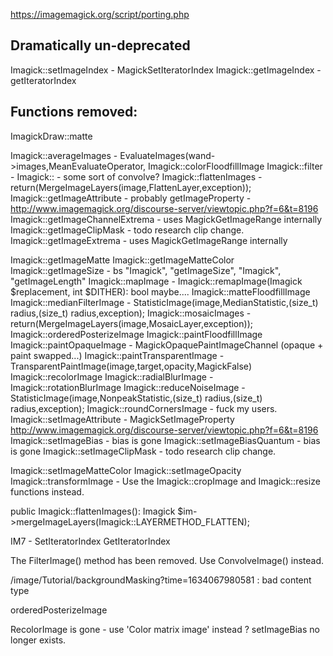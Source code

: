 
https://imagemagick.org/script/porting.php

## Dramatically un-deprecated

Imagick::setImageIndex - MagickSetIteratorIndex
Imagick::getImageIndex - getIteratorIndex

## Functions removed:

ImagickDraw::matte

Imagick::averageImages     - EvaluateImages(wand->images,MeanEvaluateOperator,
Imagick::colorFloodfillImage
Imagick::filter            - Imagick:: - some sort of convolve?
Imagick::flattenImages     -   return(MergeImageLayers(image,FlattenLayer,exception));
Imagick::getImageAttribute - probably getImageProperty - http://www.imagemagick.org/discourse-server/viewtopic.php?f=6&t=8196
Imagick::getImageChannelExtrema - uses MagickGetImageRange internally
Imagick::getImageClipMask   - todo research clip change.
Imagick::getImageExtrema - uses MagickGetImageRange internally

Imagick::getImageMatte
Imagick::getImageMatteColor
Imagick::getImageSize -  bs "Imagick", "getImageSize", "Imagick", "getImageLength"
Imagick::mapImage           - Imagick::remapImage(Imagick $replacement, int $DITHER): bool maybe....
Imagick::matteFloodfillImage
Imagick::medianFilterImage      - StatisticImage(image,MedianStatistic,(size_t) radius,(size_t) radius,exception);
Imagick::mosaicImages           - return(MergeImageLayers(image,MosaicLayer,exception));
Imagick::orderedPosterizeImage
Imagick::paintFloodfillImage
Imagick::paintOpaqueImage       - MagickOpaquePaintImageChannel (opaque + paint swapped...)
Imagick::paintTransparentImage  - TransparentPaintImage(image,target,opacity,MagickFalse)
Imagick::recolorImage
Imagick::radialBlurImage        - Imagick::rotationBlurImage
Imagick::reduceNoiseImage       - StatisticImage(image,NonpeakStatistic,(size_t) radius,(size_t) radius,exception);
Imagick::roundCornersImage - fuck my users.
Imagick::setImageAttribute - MagickSetImageProperty http://www.imagemagick.org/discourse-server/viewtopic.php?f=6&t=8196
Imagick::setImageBias - bias is gone
Imagick::setImageBiasQuantum - bias is gone
Imagick::setImageClipMask - todo research clip change.

Imagick::setImageMatteColor
Imagick::setImageOpacity
Imagick::transformImage - Use the Imagick::cropImage and Imagick::resize functions instead.


public Imagick::flattenImages(): Imagick $im->mergeImageLayers(Imagick::LAYERMETHOD_FLATTEN);

IM7 - SetIteratorIndex GetIteratorIndex

The FilterImage() method has been removed. Use ConvolveImage() instead.

/image/Tutorial/backgroundMasking?time=1634067980581 : bad content type

orderedPosterizeImage

RecolorImage is gone - use 'Color matrix image' instead ?
setImageBias no longer exists.
